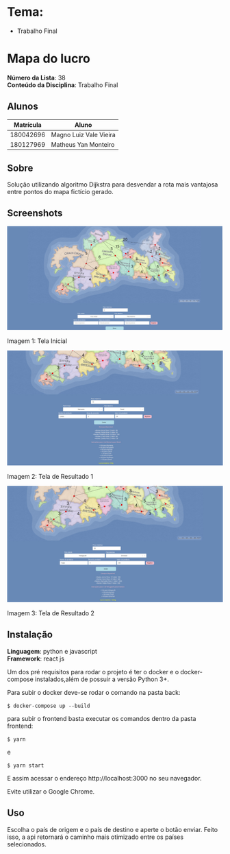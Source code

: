 # Tema:
 - Trabalho Final

 

# Mapa do lucro

**Número da Lista**: 38<br>
**Conteúdo da Disciplina**: Trabalho Final<br>

## Alunos
|Matrícula | Aluno |
| -- | -- |
| 180042696  |  Magno Luiz Vale Vieira |
| 180127969  |  Matheus Yan Monteiro |

## Sobre 
Solução utilizando algoritmo Dijkstra para desvendar a rota mais vantajosa entre pontos do mapa fictício gerado.


## Screenshots

![Tela Inicial](./assets/home_page.jpeg)
</figcaption>
    Imagem 1: Tela Inicial
</figcaption>

![Tela de Resultado](./assets/results_1.jpeg)
</figcaption>
    Imagem 2: Tela de Resultado 1
</figcaption>

![Tela de Resultado](./assets/results_2.jpeg)
</figcaption>
    Imagem 3: Tela de Resultado 2
</figcaption>

## Instalação 
**Linguagem**: python e javascript<br>
**Framework**: react js<br>

Um dos pré requisitos para rodar o projeto é ter o docker e o docker-compose instalados,além de possuir a versão Python 3+.

Para subir o docker deve-se rodar o comando na pasta back:
``` shell
$ docker-compose up --build
```

para subir o frontend basta executar os comandos dentro da pasta frontend:
``` shell
$ yarn
```
e
``` shell
$ yarn start
```

E assim acessar o endereço http://localhost:3000 no seu navegador.

Evite utilizar o Google Chrome. 

## Uso 
Escolha o país de origem e o país de destino e aperte o botão enviar. Feito isso, a api retornará o caminho mais otimizado entre os países selecionados.
